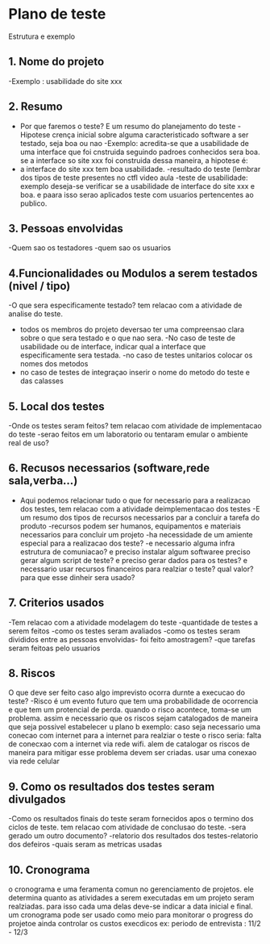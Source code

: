 # Plano de teste
 Estrutura e exemplo

## 1. Nome do projeto
-Exemplo : usabilidade do site xxx

## 2. Resumo
- Por que faremos o teste? E um resumo do planejamento
do teste
-Hipotese crença inicial sobre alguma caracteristicado software a ser testado, seja boa ou nao
-Exemplo: acredita-se que a usabilidade de uma interface que foi cnstruida seguindo padroes conhecidos sera boa. se a interface so site xxx foi construida  dessa maneira, a hipotese é:
- a interface do site xxx tem boa usabilidade.
-resultado do teste (lembrar dos tipos de teste presentes no ctfl video aula
-teste de usabilidade: exemplo deseja-se verificar se a usabilidade de interface do site xxx e boa.
e paara isso serao aplicados teste com usuarios pertencentes ao publico.

## 3. Pessoas envolvidas
-Quem sao os testadores
-quem sao os usuarios

## 4.Funcionalidades ou Modulos a serem testados (nivel / tipo)
-O que sera especificamente testado? tem relacao com a atividade de analise do teste.
- todos os membros do projeto deversao ter uma compreensao clara sobre o que sera testado e o que nao sera.
-No caso de teste de usabilidade ou de interface, indicar qual a interface que especificamente sera testada.
-no caso de testes unitarios colocar os nomes dos metodos
- no caso de testes de integraçao inserir o nome do metodo do teste e das calasses

## 5. Local dos testes
-Onde os testes seram feitos? tem relacao com atividade de implementacao do teste
-serao feitos em um laboratorio ou tentaram emular o ambiente real de uso?

## 6. Recusos necessarios (software,rede sala,verba...)
- Aqui podemos relacionar tudo o que for necessario para a realizacao dos testes, tem relacao com  a atividade deimplementacao dos testes
-E um resumo dos tipos de recursos necessarios par a concluir a tarefa do produto
-recursos podem ser humanos, equipamentos e materiais necessarios para concluir um projeto
-ha necessidade de um amiente especial para a realizacao dos teste?
-e necessario alguma infra estrutura de comuniacao?
e preciso instalar algum softwaree preciso gerar algum script de teste?
e preciso gerar dados para os testes?
e necessario usar recursos financeiros para realziar o teste? qual valor?
para que esse dinheir sera usado?

## 7. Criterios usados
-Tem relacao com a atividade modelagem do teste
-quantidade de testes a serem feitos
-como os testes seram avaliados
-como os testes seram divididos entre as pessoas envolvidas- foi feito amostragem?
-que tarefas seram feitoas pelo usuarios

## 8. Riscos
O que deve ser feito caso algo imprevisto ocorra durnte a execucao do teste?
-Risco é um evento futuro que tem uma probabilidade de ocorrencia e que tem um protencial de perda.
quando o risco acontece, toma-se um problema.
assim e necessario que os riscos sejam catalogados de maneira que seja possivel estabelecer u plano b
exemplo: caso seja necessario uma conecao com internet para a internet para realziar o teste o risco seria:
falta de conecxao com a internet via rede wifi.
alem de catalogar os riscos de maneira para mitigar esse problema devem ser criadas.
usar uma conexao via rede celular

## 9. Como os resultados dos testes seram divulgados
-Como os resultados finais do teste seram fornecidos apos o termino dos ciclos de teste. tem relacao com atividade de conclusao do teste.
-sera gerado um outro documento?
-relatorio dos resultados dos testes-relatorio dos defeiros
-quais seram as metricas usadas

## 10. Cronograma
o cronograma e uma feramenta comun no gerenciamento de projetos.
ele determina quanto as atividades a serem executadas em um projeto seram realziadas.
para isso cada uma delas deve-se indicar a data inicial e final.
um cronograma pode ser usado como meio para monitorar o progress do projetoe ainda controlar os custos execdicos
ex: periodo de  entrevista : 11/2 - 12/3
